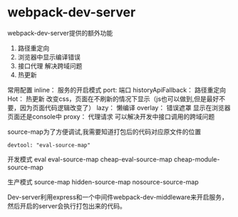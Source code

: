 # webpack-dev-server

webpack-dev-server提供的额外功能
1. 路径重定向
2. 浏览器中显示编译错误
3. 接口代理  解决跨域问题
4. 热更新

常用配置
inline： 服务的开启模式
port: 端口
historyApiFallback： 路径重定向
Hot： 热更新 改变css，页面在不刷新的情况下显示（js也可以做到,但是最好不要，因为页面代码逻辑改变了）
lazy： 懒编译
overlay： 错误遮罩  显示在浏览器页面还是console中
proxy： 代理请求  可以解决开发中接口调用的跨域问题

source-map为了方便调试,我需要知道打包后的代码对应原文件的位置

```
devtool: "eval-source-map"
```

开发模式
eval
eval-source-map
cheap-eval-source-map
cheap-module-source-map

生产模式
source-map
hidden-source-map
nosource-source-map

Dev-server利用express和一个中间件webpack-dev-middleware来开启服务，然后开启的server会执行打包出来的代码。
